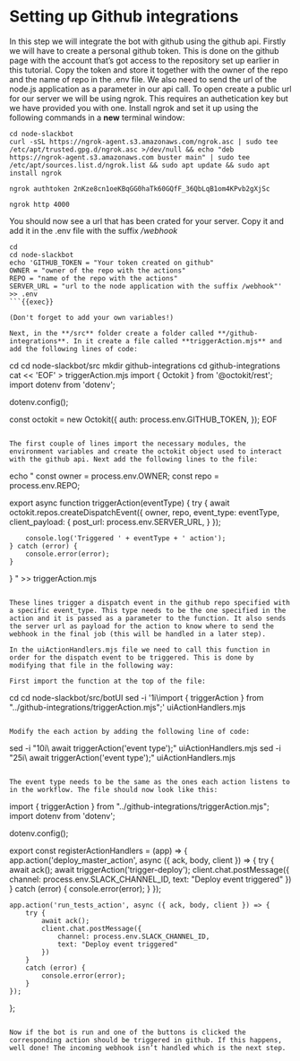 # Setting up Github integrations

In this step we will integrate the bot with github using the github api. Firstly we will have to create a personal github token. This is done on the github page with the account that’s got access to the repository set up earlier in this tutorial. Copy the token and store it together with the owner of the repo and the name of repo in the .env file. We also need to send the url of the node.js application as a parameter in our api call. To open create a public url for our server we will be using ngrok. This requires an authetication key but we have provided you with one. Install ngrok and set it up using the following commands in a **new** terminal window:

```
cd node-slackbot
curl -sSL https://ngrok-agent.s3.amazonaws.com/ngrok.asc | sudo tee /etc/apt/trusted.gpg.d/ngrok.asc >/dev/null && echo "deb https://ngrok-agent.s3.amazonaws.com buster main" | sudo tee /etc/apt/sources.list.d/ngrok.list && sudo apt update && sudo apt install ngrok

ngrok authtoken 2nKze8cn1oeKBqGG0haTk60GQfF_36QbLqB1om4KPvb2gXjSc

ngrok http 4000
```

You should now see a url that has been crated for your server. Copy it and add it in the .env file with the suffix */webhook*

```
cd
cd node-slackbot
echo 'GITHUB_TOKEN = "Your token created on github"
OWNER = "owner of the repo with the actions"
REPO = "name of the repo with the actions"
SERVER_URL = "url to the node application with the suffix /webhook"' >> .env
```{{exec}}

(Don't forget to add your own variables!)

Next, in the **/src** folder create a folder called **/github-integrations**. In it create a file called **triggerAction.mjs** and add the following lines of code:

```
cd
cd node-slackbot/src
mkdir github-integrations
cd github-integrations
cat << 'EOF' > triggerAction.mjs
import { Octokit } from '@octokit/rest';
import dotenv from 'dotenv';

dotenv.config();

const octokit = new Octokit({
    auth: process.env.GITHUB_TOKEN,
});
EOF
```{{exec}}

The first couple of lines import the necessary modules, the environment variables and create the octokit object used to interact with the github api. Next add the following lines to the file:

```
echo "
const owner = process.env.OWNER;
const repo = process.env.REPO;


export async function triggerAction(eventType) {
    try {
        await octokit.repos.createDispatchEvent({
            owner,
            repo,
            event_type: eventType,
            client_payload: {
                post_url: process.env.SERVER_URL,
            }
        });


        console.log('Triggered ' + eventType + ' action');
    } catch (error) {
        console.error(error);
    }
}
" >> triggerAction.mjs
```{{exec}}

These lines trigger a dispatch event in the github repo specified with a specific event_type. This type needs to be the one specified in the action and it is passed as a parameter to the function. It also sends the server url as payload for the action to know where to send the webhook in the final job (this will be handled in a later step).

In the uiActionHandlers.mjs file we need to call this function in order for the dispatch event to be triggered. This is done by modifying that file in the following way:

First import the function at the top of the file:
```
cd
cd node-slackbot/src/botUI
sed -i '1i\import { triggerAction } from "../github-integrations/triggerAction.mjs";' uiActionHandlers.mjs
```{{exec}} 

Modify the each action by adding the following line of code: 

```
sed -i "10i\            await triggerAction('event type');" uiActionHandlers.mjs
sed -i "25i\            await triggerAction('event type');" uiActionHandlers.mjs
```{{exec}} 

The event type needs to be the same as the ones each action listens to in the workflow. The file should now look like this:

```
import { triggerAction } from "../github-integrations/triggerAction.mjs";
import dotenv from 'dotenv';


dotenv.config();


export const registerActionHandlers = (app) => {
    app.action('deploy_master_action', async ({ ack, body, client }) => {
        try {
            await ack();
            await triggerAction('trigger-deploy');
            client.chat.postMessage({
                channel: process.env.SLACK_CHANNEL_ID,
                text: "Deploy event triggered"
            })
        }
        catch (error) {
            console.error(error);
        }
    });


    app.action('run_tests_action', async ({ ack, body, client }) => {
        try {
            await ack();
            client.chat.postMessage({
                channel: process.env.SLACK_CHANNEL_ID,
                text: "Deploy event triggered"
            })
        }
        catch (error) {
            console.error(error);
        }
    });
};
```

Now if the bot is run and one of the buttons is clicked the corresponding action should be triggered in github. If this happens, well done! The incoming webhook isn’t handled which is the next step.

